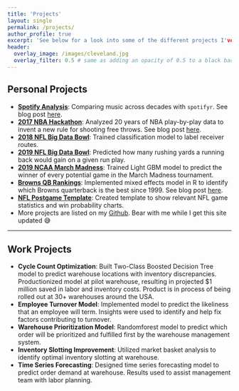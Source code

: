 ```yaml
---
title: 'Projects'
layout: single
permalink: /projects/
author_profile: true
excerpt: 'See below for a look into some of the different projects I've worked on. Projects will be linked to their relevant Github repos if available, and some will have associated blog posts.'
header:
  overlay_image: /images/cleveland.jpg
  overlay_filter: 0.5 # same as adding an opacity of 0.5 to a black background
---
```


## Personal Projects

- [**Spotify Analysis**](https://github.com/matthewpaley/Spotify): Comparing music across decades with `spotifyr`. See blog post [here](https://matthewpaley.github.io/spotify/).
- [**2017 NBA Hackathon**](): Analyzed 20 years of NBA play-by-play data to invent a new rule for shooting free throws. See blog post [here]().
- [**2018 NFL Big Data Bowl**](): Trained classification model to label receiver routes.
- [**2019 NFL Big Data Bowl**](): Predicted how many rushing yards a running back would gain on a given run play.
- [**2019 NCAA March Madness**](): Trained Light GBM model to predict the winner of every potential game in the March Madness tournament.
- [**Browns QB Rankings**](https://github.com/matthewpaley/Sports-Analytics/blob/master/NFL%20Miscellaneous/Browns%20QBs.R): Implemented mixed effects model in R to identify which Browns quarterback is the best since 1999. See blog post [here]().
- [**NFL Postgame Template**](https://github.com/matthewpaley/Sports-Analytics/blob/master/NFL%20Miscellaneous/postgame%20template.R): Created template to show relevant NFL game statistics and win probability charts.
- More projects are listed on my [Github](https://github.com/matthewpaley/). Bear with me while I get this site updated 😅
---

## Work Projects

- **Cycle Count Optimization**: Built Two-Class Boosted Decision Tree model to predict warehouse locations with inventory discrepancies. Productionized model at pilot warehouse, resulting in projected $1 million saved in labor and inventory costs. Product is in process of being rolled out at 30+ warehouses around the USA.
- **Employee Turnover Model**: Implemented model to predict the likeliness that an employee will term. Insights were used to identify and help fix factors contributing to turnover.
- **Warehouse Prioritization Model**: Randomforest model to predict which order will be prioritized and fulfilled first by the warehouse management system.
- **Inventory Slotting Improvement**: Utilized market basket analysis to identify optimal inventory slotting at warehouse.
- **Time Series Forecasting**: Designed time series forecasting model to predict order demand at warehouse. Results used to assist management team with labor planning.

